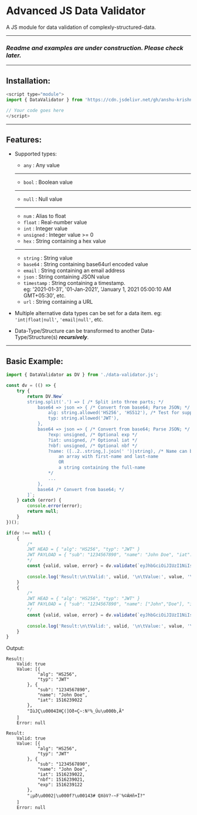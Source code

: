 # Advanced JS Data Validator
A JS module for data validation of complexly-structured-data.

----
### ***Readme and examples are under construction. Please check later.***
----
## Installation:

```javascript
<script type="module">
import { DataValidator } from 'https://cdn.jsdelivr.net/gh/anshu-krishna/JS-Data-Validator-Advanced@1.2/src/data-validator-min.js';

// Your code goes here
</script>
```

----

## Features:
* Supported types:
	* `any` :  Any value
	---
	* `bool` : Boolean value
	---
	* `null` : Null value
	---
	* `num` : Alias to float
	* `float` : Real-number value
	* `int` : Integer value
	* `unsigned` : Integer value >= 0 
	* `hex` : String containing a hex value
	---
	* `string` : String value
	* `base64` : String containing base64url encoded value
	* `email` : String containing an email address
	* `json` : String containing JSON value
	* `timestamp` : String containing a timestamp.\
					eg: '2021-01-31', '01-Jan-2021', 'January 1, 2021 05:00:10 AM GMT+05:30', etc.
	* `url` : String containing a URL

* Multiple alternative data types can be set for a data item. eg: `'int|float|null'`, `'email|null'`, etc.

* Data-Type/Structure can be transformed to another Data-Type/Structure(s) ***recursively***.

----
## Basic Example:
```javascript
import { DataValidator as DV } from './data-validator.js';

const dv = (() => {
	try {
		return DV.New`
		string.split('.') => [ /* Split into three parts; */
			base64 => json => { /* Convert from base64; Parse JSON; */
				alg: string.allowed('HS256', 'HS512'), /* Test for supported algo type */
				typ: string.allowed('JWT'),
			},
			base64 => json => { /* Convert from base64; Parse JSON; */
				?exp: unsigned, /* Optional exp */
				?iat: unsigned, /* Optional iat */
				?nbf: unsigned, /* Optional nbf */
				?name: ([..2..string,].join(' ')|string), /* Name can be:
					an array with first-name and last-name
					OR
					a string containing the full-name
				*/
				...
			},
			base64 /* Convert from base64; */
		]`;
	} catch (error) {
		console.error(error);
		return null;
	}
})();

if(dv !== null) {
	{
		/*
		JWT HEAD = { "alg": "HS256", "typ": "JWT" }
		JWT PAYLOAD = { "sub": "1234567890", "name": "John Doe", "iat": 1516239022 }
		*/
		const {valid, value, error} = dv.validate(`eyJhbGciOiJIUzI1NiIsInR5cCI6IkpXVCJ9.eyJzdWIiOiIxMjM0NTY3ODkwIiwibmFtZSI6IkpvaG4gRG9lIiwiaWF0IjoxNTE2MjM5MDIyfQ.SflKxwRJSMeKKF2QT4fwpMeJf36POk6yJV_adQssw5c`);
		
		console.log('Result:\n\tValid:', valid, '\n\tValue:', value, '\n\tError:', error);
	}
	{
		/*
		JWT HEAD = { "alg": "HS256", "typ": "JWT" }
		JWT PAYLOAD = { "sub": "1234567890", "name": ["John","Doe"], "iat": 1516239022, "nbf": 1516239021, "exp": 1516239122 }
		*/
		const {valid, value, error} = dv.validate(`eyJhbGciOiJIUzI1NiIsInR5cCI6IkpXVCJ9.eyJzdWIiOiIxMjM0NTY3ODkwIiwibmFtZSI6WyJKb2huIiwiRG9lIl0sImlhdCI6MTUxNjIzOTAyMiwibmJmIjoxNTE2MjM5MDIxLCJleHAiOjE1MTYyMzkxMjJ9.obXwAnyGDz8UlzMjmo2gUVjyVj8tfkaoJanBSPErzz8`);
		
		console.log('Result:\n\tValid:', valid, '\n\tValue:', value, '\n\tError:', error);
	}
}
```
Output:
```
Result:
	Valid: true 
	Value: [{
			"alg": "HS256",
			"typ": "JWT"
		}, {
			"sub": "1234567890",
			"name": "John Doe",
			"iat": 1516239022
		},
		"IùJÇ\u0004IHÇ(]Oð¤Ç~:N²%_Úu\u000b,Ã"
	]
	Error: null

Result:
	Valid: true 
	Value: [{
			"alg": "HS256",
			"typ": "JWT"
		}, {
			"sub": "1234567890",
			"name": "John Doe",
			"iat": 1516239022,
			"nbf": 1516239021,
			"exp": 1516239122
		},
		"¡µð\u0002|\u000f?\u00143# QXòV?-~F¨%©ÁHñ+Ï?"
	]
	Error: null
```